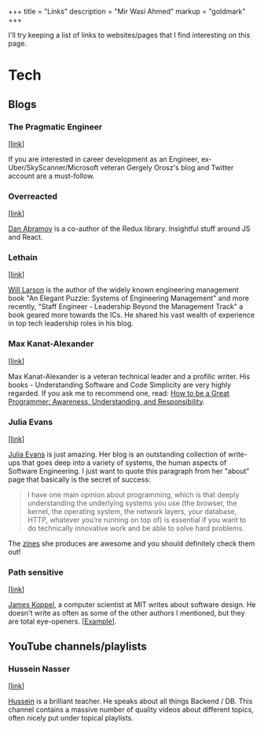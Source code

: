 +++
title = "Links"
description = "Mir Wasi Ahmed"
markup = "goldmark"
+++

I'll try keeping a list of links to websites/pages that I find interesting on this page.


# Tech

## Blogs
### The Pragmatic Engineer 

[[link](https://blog.pragmaticengineer.com/author/gergely/)]

If you are interested in career development as an Engineer, ex-Uber/SkyScanner/Microsoft veteran Gergely Orosz's blog and Twitter account are a must-follow.

### Overreacted 
[[link](https://overreacted.io/)]

[Dan Abramov](https://twitter.com/dan_abramov) is a co-author of the Redux library. Insightful stuff around JS and React.

### Lethain
[[link](https://lethain.com/)]

[Will Larson](https://twitter.com/Lethain) is the author of the widely known engineering management book "An Elegant Puzzle: Systems of Engineering Management" and more recently, "Staff Engineer - Leadership Beyond the Management Track" a book geared more towards the ICs. He shared his vast wealth of experience in top tech leadership roles in his blog.

### Max Kanat-Alexander
[[link](https://www.codesimplicity.com/)]

Max Kanat-Alexander is a veteran technical leader and a profilic writer. His books - Understanding Software and Code Simplicity are very highly regarded. If you ask me to recommend one, read: [How to be a Great Programmer: Awareness, Understanding, and Responsibility](https://www.codesimplicity.com/post/how-to-be-a-great-programmer-awareness-understanding-and-responsibility/).

### Julia Evans
[[link](http://www.jvns.ca/)]

[Julia Evans](https://twitter.com/b0rk) is just amazing. Her blog is an outstanding collection of write-ups that goes deep into a variety of systems, the human aspects of Software Engineering. I just want to quote this paragraph from her "about" page that basically is the secret of success:
> I have one main opinion about programming, which is that deeply understanding the underlying systems you use (the browser, the kernel, the operating system, the network layers, your database, HTTP, whatever you’re running on top of) is essential if you want to do technically innovative work and be able to solve hard problems.

The [zines](https://wizardzines.com/) she produces are awesome and you should definitely check them out!

### Path sensitive
[[link](http://www.pathsensitive.com/)]

[James Koppel](https://twitter.com/jimmykoppel), a computer scientist at MIT writes about software design. He doesn't write as often as some of the other authors I mentioned, but they are total eye-openers. [[Example](http://www.pathsensitive.com/2018/01/the-design-of-software-is-thing-apart.html)].

## YouTube channels/playlists
### Hussein Nasser

[[link](https://www.youtube.com/channel/UC_ML5xP23TOWKUcc-oAE_Eg)]

[Hussein](https://twitter.com/hnasr) is a brilliant teacher. He speaks about all things Backend / DB. This channel contains a massive number of quality videos about different topics, often nicely put under topical playlists. 
